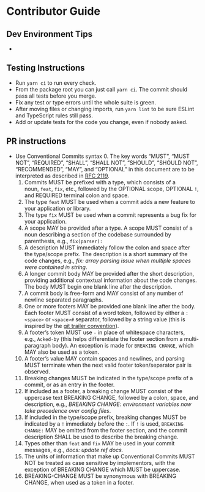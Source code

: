 # Contributor Guide

## Dev Environment Tips

-

## Testing Instructions

- Run `yarn ci` to run every check.
- From the package root you can just call `yarn ci`. The commit should pass all tests before you merge.
- Fix any test or type errors until the whole suite is green.
- After moving files or changing imports, run `yarn lint` to be sure ESLint and TypeScript rules still pass.
- Add or update tests for the code you change, even if nobody asked.

## PR instructions

- Use Conventional Commits syntax 0. The key words “MUST”, “MUST NOT”, “REQUIRED”, “SHALL”, “SHALL NOT”, “SHOULD”, “SHOULD NOT”, “RECOMMENDED”, “MAY”, and “OPTIONAL” in this document are to be interpreted as described in [RFC 2119](https://www.ietf.org/rfc/rfc2119.txt).
  1.  Commits MUST be prefixed with a type, which consists of a noun, `feat`, `fix`, etc., followed by the OPTIONAL scope, OPTIONAL `!`, and REQUIRED terminal colon and space.
  2.  The type `feat` MUST be used when a commit adds a new feature to your application or library.
  3.  The type `fix` MUST be used when a commit represents a bug fix for your application.
  4.  A scope MAY be provided after a type. A scope MUST consist of a noun describing a section of the codebase surrounded by parenthesis, e.g., `fix(parser):`
  5.  A description MUST immediately follow the colon and space after the type/scope prefix. The description is a short summary of the code changes, e.g., *fix: array parsing issue when multiple spaces were contained in string*.
  6.  A longer commit body MAY be provided after the short description, providing additional contextual information about the code changes. The body MUST begin one blank line after the description.
  7.  A commit body is free-form and MAY consist of any number of newline separated paragraphs.
  8.  One or more footers MAY be provided one blank line after the body. Each footer MUST consist of a word token, followed by either a `:<space>` or `<space>#` separator, followed by a string value (this is inspired by the [git trailer convention](https://git-scm.com/docs/git-interpret-trailers)).
  9.  A footer’s token MUST use `-` in place of whitespace characters, e.g., `Acked-by` (this helps differentiate the footer section from a multi-paragraph body). An exception is made for `BREAKING CHANGE`, which MAY also be used as a token.
  10. A footer’s value MAY contain spaces and newlines, and parsing MUST terminate when the next valid footer token/separator pair is observed.
  11. Breaking changes MUST be indicated in the type/scope prefix of a commit, or as an entry in the footer.
  12. If included as a footer, a breaking change MUST consist of the uppercase text BREAKING CHANGE, followed by a colon, space, and description, e.g., *BREAKING CHANGE: environment variables now take precedence over config files*.
  13. If included in the type/scope prefix, breaking changes MUST be indicated by a `!` immediately before the `:`. If `!` is used, `BREAKING CHANGE:` MAY be omitted from the footer section, and the commit description SHALL be used to describe the breaking change.
  14. Types other than `feat` and `fix` MAY be used in your commit messages, e.g., *docs: update ref docs.*
  15. The units of information that make up Conventional Commits MUST NOT be treated as case sensitive by implementors, with the exception of BREAKING CHANGE which MUST be uppercase.
  16. BREAKING-CHANGE MUST be synonymous with BREAKING CHANGE, when used as a token in a footer.
